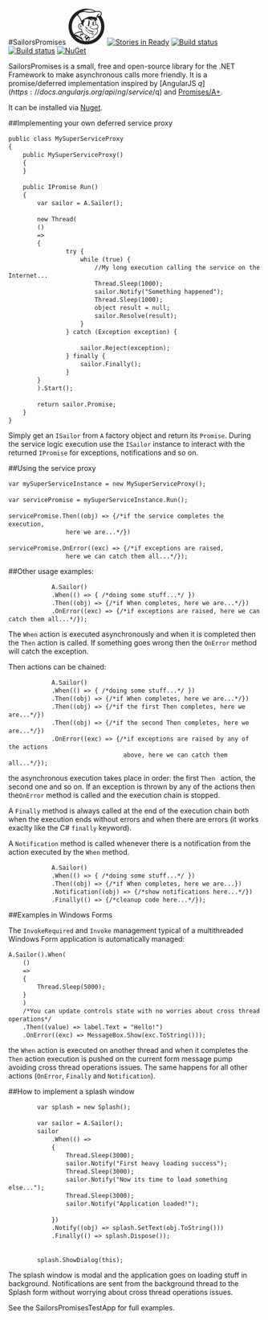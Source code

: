 #SailorsPromises         ![SailorsPromises logo](https://raw.githubusercontent.com/matteocanessa/SailorsPromises/master/SailorsPromises.png)
[![Stories in Ready](https://badge.waffle.io/matteocanessa/sailorspromises.png?label=ready&title=Ready)](https://waffle.io/matteocanessa/sailorspromises)
[![Build status](https://travis-ci.org/matteocanessa/SailorsPromises.svg)](https://travis-ci.org/matteocanessa/SailorsPromises)
[![Build status](https://ci.appveyor.com/api/projects/status/qyc6lqhg8xdsjkiy?svg=true)](https://ci.appveyor.com/project/matteocanessa/sailorspromises)
[![NuGet](https://img.shields.io/nuget/v/Nuget.Core.svg)](https://www.nuget.org/packages/SailorsPromises/)

SailorsPromises is a small, free and open-source library for the .NET Framework to make asynchronous calls more friendly.
It is a promise/deferred implementation inspired by [AngularJS $q](https://docs.angularjs.org/api/ng/service/$q) and [Promises/A+](http://promises-aplus.github.io/promises-spec/).

It can be installed via [Nuget](https://www.nuget.org/packages/SailorsPromises/).

##Implementing your own deferred service proxy

	public class MySuperServiceProxy
	{
		public MySuperServiceProxy()
		{
		}
		
		public IPromise Run()
		{
			var sailor = A.Sailor();
			
			new Thread(
			()
			=>
			{
					try {
						while (true) {
							//My long execution calling the service on the Internet...	
							Thread.Sleep(1000);
							sailor.Notify("Something happened");
							Thread.Sleep(1000);
							object result = null;
							sailor.Resolve(result);
						}
					} catch (Exception exception) {
						
						sailor.Reject(exception);
					} finally {
						sailor.Finally();
					}
			}
			).Start();
			
			return sailor.Promise;
		}
	}

Simply get an `ISailor` from `A` factory object and return its `Promise`.
During the service logic execution use the `ISailor` instance to interact with the returned `IPromise` for exceptions, notifications and so on.

##Using the service proxy

	var mySuperServiceInstance = new MySuperServiceProxy();

	var servicePromise = mySuperServiceInstance.Run();

	servicePromise.Then((obj) => {/*if the service completes the execution,
					here we are...*/})

	servicePromise.OnError((exc) => {/*if exceptions are raised,
					here we can catch them all...*/});


##Other usage examples:

	            A.Sailor()
				.When(() => { /*doing some stuff...*/ })
				.Then((obj) => {/*if When completes, here we are...*/})
				.OnError((exc) => {/*if exceptions are raised, here we can catch them all...*/});
				
The `When` action is executed asynchronously and when it is completed then the `Then` action is called.
If something goes wrong then the `OnError` method will catch the exception.

Then actions can be chained:

	            A.Sailor()
				.When(() => { /*doing some stuff...*/ })
				.Then((obj) => {/*if When completes, here we are...*/})
				.Then((obj) => {/*if the first Then completes, here we are...*/})
				.Then((obj) => {/*if the second Then completes, here we are...*/})
				.OnError((exc) => {/*if exceptions are raised by any of the actions
									above, here we can catch them all...*/});

the asynchronous execution takes place in order: the first `Then ` action, the second one and so on. If an exception is thrown by any of the actions then the`OnError` method is called and the execution chain is stopped.

A `Finally` method is always called at the end of the execution chain both when the execution ends without errors and when there are errors (it works exaclty like the C# `finally` keyword).

A `Notification` method is called whenever there is a notification from the action executed by the `When` method.

	            A.Sailor()
				.When(() => { /*doing some stuff...*/ })
				.Then((obj) => {/*if When completes, here we are...})
				.Notification((obj) => {/*show notifications here...*/})
				.Finally(() => {/*cleanup code here...*/});

##Examples in Windows Forms

The `InvokeRequired` and `Invoke` management typical of a multithreaded Windows Form application is automatically managed:

	A.Sailor().When(
		()
		=>
		{
			Thread.Sleep(5000);
		}
		)
		/*You can update controls state with no worries about cross thread operations*/
		.Then((value) => label.Text = "Hello!")
		.OnError((exc) => MessageBox.Show(exc.ToString()));

the `When` action is executed on another thread and when it completes the `Then` action execution is pushed on the current form message pump avoiding cross thread operations issues.
The same happens for all other actions (`OnError`, `Finally` and `Notification`).

##How to implement a splash window

			var splash = new Splash();

			var sailor = A.Sailor();
			sailor
				.When(() =>
				{
					Thread.Sleep(3000);
					sailor.Notify("First heavy loading success");
					Thread.Sleep(3000);
					sailor.Notify("Now its time to load something else...");
					Thread.Sleep(3000);
					sailor.Notify("Application loaded!");

				})
				.Notify((obj) => splash.SetText(obj.ToString()))
				.Finally(() => splash.Dispose());


			splash.ShowDialog(this);

The splash window is modal and the application goes on loading stuff in background.
Notifications are sent from the background thread to the Splash form without worrying about cross thread operations issues.

See the SailorsPromisesTestApp for full examples.
